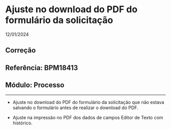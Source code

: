 # Ajuste no download do PDF do formulário da solicitação
12/01/2024
## Correção
## Referência: BPM18413
## Módulo: Processo
***

* Ajuste no download do PDF do formulário da solicitação que não estava salvando o formulário antes de realizar o download do PDF.

* Ajuste na impressão no PDF dos dados de campos Editor de Texto com histórico.
